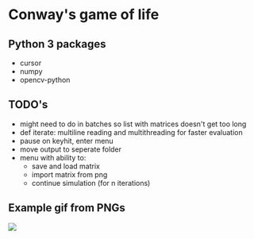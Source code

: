 # Conway's game of life

## Python 3 packages

* cursor
* numpy
* opencv-python

## TODO's

* might need to do in batches so list with matrices doesn't get too long
* def iterate: multiline reading and multithreading for faster evaluation
* pause on keyhit, enter menu
* move output to seperate folder
* menu with ability to:
  * save and load matrix
  * import matrix from png
  * continue simulation (for n iterations)

## Example gif from PNGs
![](gol.gif)